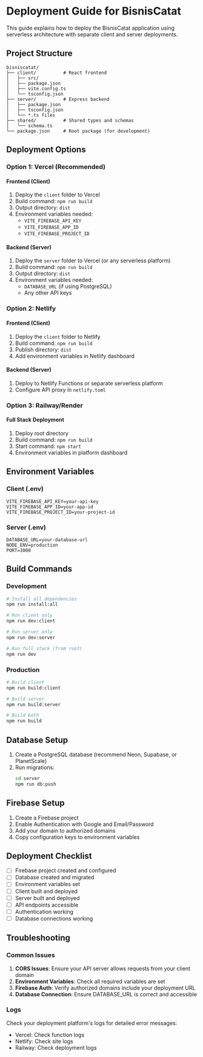 # Deployment Guide for BisnisCatat

This guide explains how to deploy the BisnisCatat application using serverless architecture with separate client and server deployments.

## Project Structure

```
bisniscatat/
├── client/          # React frontend
│   ├── src/
│   ├── package.json
│   ├── vite.config.ts
│   └── tsconfig.json
├── server/          # Express backend
│   ├── package.json
│   ├── tsconfig.json
│   └── *.ts files
├── shared/          # Shared types and schemas
│   └── schema.ts
└── package.json     # Root package (for development)
```

## Deployment Options

### Option 1: Vercel (Recommended)

#### Frontend (Client)
1. Deploy the `client` folder to Vercel
2. Build command: `npm run build`
3. Output directory: `dist`
4. Environment variables needed:
   - `VITE_FIREBASE_API_KEY`
   - `VITE_FIREBASE_APP_ID`
   - `VITE_FIREBASE_PROJECT_ID`

#### Backend (Server)
1. Deploy the `server` folder to Vercel (or any serverless platform)
2. Build command: `npm run build`
3. Output directory: `dist`
4. Environment variables needed:
   - `DATABASE_URL` (if using PostgreSQL)
   - Any other API keys

### Option 2: Netlify

#### Frontend (Client)
1. Deploy the `client` folder to Netlify
2. Build command: `npm run build`
3. Publish directory: `dist`
4. Add environment variables in Netlify dashboard

#### Backend (Server)
1. Deploy to Netlify Functions or separate serverless platform
2. Configure API proxy in `netlify.toml`

### Option 3: Railway/Render

#### Full Stack Deployment
1. Deploy root directory
2. Build command: `npm run build`
3. Start command: `npm start`
4. Environment variables in platform dashboard

## Environment Variables

### Client (.env)
```
VITE_FIREBASE_API_KEY=your-api-key
VITE_FIREBASE_APP_ID=your-app-id
VITE_FIREBASE_PROJECT_ID=your-project-id
```

### Server (.env)
```
DATABASE_URL=your-database-url
NODE_ENV=production
PORT=3000
```

## Build Commands

### Development
```bash
# Install all dependencies
npm run install:all

# Run client only
npm run dev:client

# Run server only
npm run dev:server

# Run full stack (from root)
npm run dev
```

### Production
```bash
# Build client
npm run build:client

# Build server
npm run build:server

# Build both
npm run build
```

## Database Setup

1. Create a PostgreSQL database (recommend Neon, Supabase, or PlanetScale)
2. Run migrations:
   ```bash
   cd server
   npm run db:push
   ```

## Firebase Setup

1. Create a Firebase project
2. Enable Authentication with Google and Email/Password
3. Add your domain to authorized domains
4. Copy configuration keys to environment variables

## Deployment Checklist

- [ ] Firebase project created and configured
- [ ] Database created and migrated
- [ ] Environment variables set
- [ ] Client built and deployed
- [ ] Server built and deployed
- [ ] API endpoints accessible
- [ ] Authentication working
- [ ] Database connections working

## Troubleshooting

### Common Issues

1. **CORS Issues**: Ensure your API server allows requests from your client domain
2. **Environment Variables**: Check all required variables are set
3. **Firebase Auth**: Verify authorized domains include your deployment URL
4. **Database Connection**: Ensure DATABASE_URL is correct and accessible

### Logs

Check your deployment platform's logs for detailed error messages:
- Vercel: Check function logs
- Netlify: Check site logs
- Railway: Check deployment logs